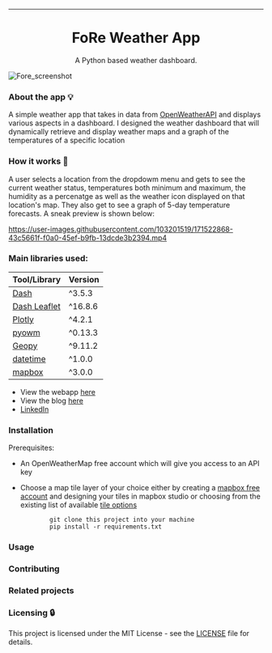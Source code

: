 
---

<h1 align="center">FoRe Weather App</h1>
<p align="center">
  A Python based weather dashboard.
</p>

![Fore_screenshot](https://user-images.githubusercontent.com/70502261/170562199-86f0e025-bb8a-41b8-96e6-fdd851d48b5a.png)


### About the app :bulb:
A simple weather app that takes in data from [OpenWeatherAPI](https://openweathermap.org/) and displays various aspects in a dashboard.
I designed the weather dashboard that will dynamically retrieve and display weather maps and a graph of the temperatures of a specific location

### How it works :feet:

A user selects a location from the dropdowm menu and gets to see the current weather status, temperatures both minimum and maximum, the humidity as a percenatge as well as the weather icon displayed on that location's map. They also get to see a graph of 5-day temperature forecasts. A sneak preview is shown below:


https://user-images.githubusercontent.com/103201519/171522868-43c5661f-f0a0-45ef-b9fb-13dcde3b2394.mp4

### Main libraries used:

| Tool/Library                                                                       | Version |
| ---------------------------------------------------------------------------------- | ------- |
| [Dash](https://dash.plotly.com/)                                      | ^3.5.3  |
| [Dash Leaflet](https://dash-leaflet.herokuapp.com/)                                                      | ^16.8.6 |
| [Plotly](https://plotly.com/python)                                            | ^4.2.1  |
| [pyowm](https://pypi.org/project/pyowm/)                                              | ^0.13.3 |
| [Geopy](https://pypi.org/project/geopy/)                                 | ^9.11.2 |
| [datetime](https://docs.python.org/3/library/datetime.html) | ^1.0.0  |
| [mapbox](https://www.mapbox.com/maps/)                     | ^3.0.0  |



* View the webapp [here](https://foreweatherapp.herokuapp.com/)
* View the blog [here](https://medium.com/@joywanjiru879/fore-weather-app-745daff2bea7)
* [LinkedIn](https://www.linkedin.com/in/joy-wanjiru-b717a0240/)

### Installation

Prerequisites:
* An OpenWeatherMap free account which will give you access to an API key
* Choose a map tile layer of your choice either by creating a [mapbox free account](https://account.mapbox.com/auth/signup/) and designing your tiles in mapbox studio or choosing from the existing list of available [tile options](http://leaflet-extras.github.io/leaflet-providers/preview/)


         
              git clone this project into your machine
              pip install -r requirements.txt
        


### Usage


### Contributing

### Related projects

### Licensing :lock:
This project is licensed under the MIT License - see the [LICENSE](https://github.com/Her-o1/weather_project/blob/main/LICENSE) file for details.
